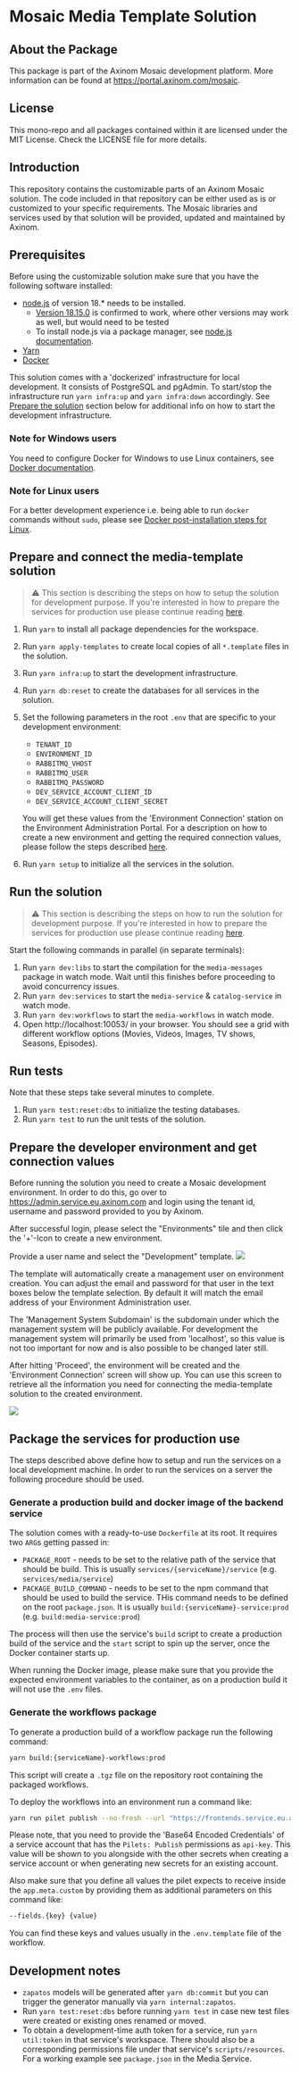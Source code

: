 # Mosaic Media Template Solution

## About the Package

This package is part of the Axinom Mosaic development platform. More information
can be found at https://portal.axinom.com/mosaic.

## License

This mono-repo and all packages contained within it are licensed under the MIT
License. Check the LICENSE file for more details.

## Introduction

This repository contains the customizable parts of an Axinom Mosaic solution.
The code included in that repository can be either used as is or customized to
your specific requirements. The Mosaic libraries and services used by that
solution will be provided, updated and maintained by Axinom.

## Prerequisites

Before using the customizable solution make sure that you have the following
software installed:

- [node.js](https://nodejs.org/en/) of version 18.\* needs to be installed.
  - [Version 18.15.0](https://nodejs.org/download/release/v18.15.0/) is
    confirmed to work, where other versions may work as well, but would need to
    be tested
  - To install node.js via a package manager, see
    [node.js documentation](https://nodejs.org/en/download/package-manager/).
- [Yarn](https://classic.yarnpkg.com/en/docs/install)
- [Docker](https://docs.docker.com/engine/install/)

This solution comes with a 'dockerized' infrastructure for local development. It
consists of PostgreSQL and pgAdmin. To start/stop the infrastructure run
`yarn infra:up` and `yarn infra:down` accordingly. See
[Prepare the solution](#prepare-the-solution) section below for additional info
on how to start the development infrastructure.

### Note for Windows users

You need to configure Docker for Windows to use Linux containers, see
[Docker documentation](https://docs.docker.com/docker-for-windows/#switch-between-windows-and-linux-containers).

### Note for Linux users

For a better development experience i.e. being able to run `docker` commands
without `sudo`, please see
[Docker post-installation steps for Linux](https://docs.docker.com/engine/install/linux-postinstall/).

## Prepare and connect the media-template solution

> :warning: This section is describing the steps on how to setup the solution
> for development purpose. If you're interested in how to prepare the services
> for production use please continue reading
> [here](#Package-the-services-for-production-use).

1. Run `yarn` to install all package dependencies for the workspace.
2. Run `yarn apply-templates` to create local copies of all `*.template` files
   in the solution.
3. Run `yarn infra:up` to start the development infrastructure.
4. Run `yarn db:reset` to create the databases for all services in the solution.
5. Set the following parameters in the root `.env` that are specific to your
   development environment:

   - `TENANT_ID`
   - `ENVIRONMENT_ID`
   - `RABBITMQ_VHOST`
   - `RABBITMQ_USER`
   - `RABBITMQ_PASSWORD`
   - `DEV_SERVICE_ACCOUNT_CLIENT_ID`
   - `DEV_SERVICE_ACCOUNT_CLIENT_SECRET`

   You will get these values from the 'Environment Connection' station on the
   Environment Administration Portal. For a description on how to create a new
   environment and getting the required connection values, please follow the
   steps described
   [here](#Prepare-the-developer-environment-and-get-connection-values).

6. Run `yarn setup` to initialize all the services in the solution.

## Run the solution

> :warning: This section is describing the steps on how to run the solution for
> development purpose. If you're interested in how to prepare the services for
> production use please continue reading
> [here](#Package-the-services-for-production-use).

Start the following commands in parallel (in separate terminals):

1. Run `yarn dev:libs` to start the compilation for the `media-messages` package
   in watch mode. Wait until this finishes before proceeding to avoid
   concurrency issues.
2. Run `yarn dev:services` to start the `media-service` & `catalog-service` in
   watch mode.
3. Run `yarn dev:workflows` to start the `media-workflows` in watch mode.
4. Open http://localhost:10053/ in your browser. You should see a grid with
   different workflow options (Movies, Videos, Images, TV shows, Seasons,
   Episodes).

## Run tests

Note that these steps take several minutes to complete.

1. Run `yarn test:reset:dbs` to initialize the testing databases.
2. Run `yarn test` to run the unit tests of the solution.

## Prepare the developer environment and get connection values

Before running the solution you need to create a Mosaic development environment.
In order to do this, go over to https://admin.service.eu.axinom.com and login
using the tenant id, username and password provided to you by Axinom.

After successful login, please select the "Environments" tile and then click the
'+'-Icon to create a new environment.

Provide a user name and select the "Development" template.
![](./readme/environment-creation.png)

The template will automatically create a management user on environment
creation. You can adjust the email and password for that user in the text boxes
below the template selection. By default it will match the email address of your
Environment Administration user.

The 'Management System Subdomain' is the subdomain under which the management
system will be publicly available. For development the management system will
primarily be used from 'localhost', so this value is not too important for now
and is also possible to be changed later still.

After hitting 'Proceed', the environment will be created and the 'Environment
Connection' screen will show up. You can use this screen to retrieve all the
information you need for connecting the media-template solution to the created
environment.

![](./readme/environment-connection.png)

## <a name="productionPackage"></a>Package the services for production use

The steps described above define how to setup and run the services on a local
development machine. In order to run the services on a server the following
procedure should be used.

### Generate a production build and docker image of the backend service

The solution comes with a ready-to-use `Dockerfile` at its root. It requires two
`ARG`s getting passed in:

- `PACKAGE_ROOT` - needs to be set to the relative path of the service that
  should be build. This is usually `services/{serviceName}/service` (e.g.
  `services/media/service`)
- `PACKAGE_BUILD_COMMAND` - needs to be set to the npm command that should be
  used to build the service. THis command needs to be defined on the root
  `package.json`. It is usually `build:{serviceName}-service:prod` (e.g.
  `build:media-service:prod`)

The process will then use the service's `build` script to create a production
build of the service and the `start` script to spin up the server, once the
Docker container starts up.

When running the Docker image, please make sure that you provide the expected
environment variables to the container, as on a production build it will not use
the `.env` files.

### Generate the workflows package

To generate a production build of a workflow package run the following command:

```sh
yarn build:{serviceName}-workflows:prod
```

This script will create a `.tgz` file on the repository root containing the
packaged workflows.

To deploy the workflows into an environment run a command like:

```sh
yarn run pilet publish --no-fresh --url "https://frontends.service.eu.axinom.net/v1/pilets/{tenantId}/{environmentId}" --api-key "{serviceAccountCredentials}" {packageFile}
```

Please note, that you need to provide the 'Base64 Encoded Credentials' of a
service account that has the `Pilets: Publish` permissions as `api-key`. This
value will be shown to you alongside with the other secrets when creating a
service account or when generating new secrets for an existing account.

Also make sure that you define all values the pilet expects to receive inside
the `app.meta.custom` by providing them as additional parameters on this command
like:

```sh
--fields.{key} {value}
```

You can find these keys and values usually in the `.env.template` file of the
workflow.

## Development notes

- `zapatos` models will be generated after `yarn db:commit` but you can trigger
  the generator manually via `yarn internal:zapatos`.
- Run `yarn test:reset:dbs` before running `yarn test` in case new test files
  were created or existing ones renamed or moved.
- To obtain a development-time auth token for a service, run `yarn util:token`
  in that service's workspace. There should also be a corresponding permissions
  file under that service's `scripts/resources`. For a working example see
  `package.json` in the Media Service.
